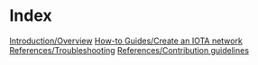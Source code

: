 # Index

[Introduction/Overview](/introduction/overview.md)
[How-to Guides/Create an IOTA network](/how-to-guides/create-an-iota-network.md)
[References/Troubleshooting](/references/troubleshooting.md)
[References/Contribution guidelines](/references/contribution-guidelines.md)
